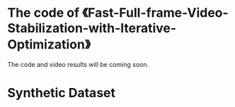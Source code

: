 # The code of 《Fast-Full-frame-Video-Stabilization-with-Iterative-Optimization》
The code and video results will be coming soon.

# Synthetic Dataset
